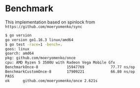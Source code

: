 # Benchmark

This implementation based on spinlock from `https://github.com/moeryomenko/sync`

```sh
$ go version
go version go1.16.3 linux/amd64
$ go test -race=1 -bench=.
goos: linux
goarch: amd64
pkg: github.com/moeryomenko/once
cpu: AMD Ryzen 5 3500U with Radeon Vega Mobile Gfx
BenchmarkOnce-8         	15947769	        77.77 ns/op
BenchmarkCustomOnce-8   	17909221	        66.80 ns/op
PASS
ok  	github.com/moeryomenko/once	2.621s
```

